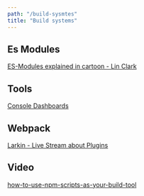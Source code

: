 ```yaml
---
path: "/build-sysmtes"
title: "Build systems"
---
```


## Es Modules

[ES-Modules explained in cartoon - Lin Clark](https://hacks.mozilla.org/2018/03/es-modules-a-cartoon-deep-dive/)

## Tools

[Console Dashboards](http://formidable.com/open-source/development-dashboards/)

## Webpack

[Larkin - Live Stream about Plugins](https://www.twitch.tv/videos/241479859)

## Video

[how-to-use-npm-scripts-as-your-build-tool](https://egghead.io/courses/how-to-use-npm-scripts-as-your-build-tool)
